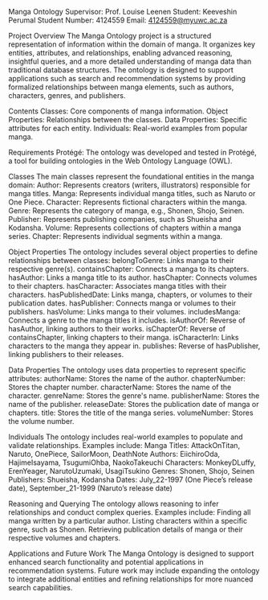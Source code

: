 Manga Ontology
Supervisor: Prof. Louise Leenen
Student: Keeveshin Perumal
Student Number: 4124559
Email: 4124559@myuwc.ac.za

Project Overview
The Manga Ontology project is a structured representation of information within the domain of manga. It organizes key entities, attributes, and relationships, enabling advanced reasoning, insightful queries, and a more detailed understanding of manga data than traditional database structures. The ontology is designed to support applications such as search and recommendation systems by providing formalized relationships between manga elements, such as authors, characters, genres, and publishers.

Contents
Classes: Core components of manga information.
Object Properties: Relationships between the classes.
Data Properties: Specific attributes for each entity.
Individuals: Real-world examples from popular manga.

Requirements
Protégé: The ontology was developed and tested in Protégé, a tool for building ontologies in the Web Ontology Language (OWL).

Classes
The main classes represent the foundational entities in the manga domain:
Author: Represents creators (writers, illustrators) responsible for manga titles.
Manga: Represents individual manga titles, such as Naruto or One Piece.
Character: Represents fictional characters within the manga.
Genre: Represents the category of manga, e.g., Shonen, Shojo, Seinen.
Publisher: Represents publishing companies, such as Shueisha and Kodansha.
Volume: Represents collections of chapters within a manga series.
Chapter: Represents individual segments within a manga.

Object Properties
The ontology includes several object properties to define relationships between classes:
belongToGenre: Links manga to their respective genre(s).
containsChapter: Connects a manga to its chapters.
hasAuthor: Links a manga title to its author.
hasChapter: Connects volumes to their chapters.
hasCharacter: Associates manga titles with their characters.
hasPublishedDate: Links manga, chapters, or volumes to their publication dates.
hasPublisher: Connects manga or volumes to their publishers.
hasVolume: Links manga to their volumes.
includesManga: Connects a genre to the manga titles it includes.
isAuthorOf: Reverse of hasAuthor, linking authors to their works.
isChapterOf: Reverse of containsChapter, linking chapters to their manga.
isCharacterIn: Links characters to the manga they appear in.
publishes: Reverse of hasPublisher, linking publishers to their releases.

Data Properties
The ontology uses data properties to represent specific attributes:
authorName: Stores the name of the author.
chapterNumber: Stores the chapter number.
characterName: Stores the name of the character.
genreName: Stores the genre's name.
publisherName: Stores the name of the publisher.
releaseDate: Stores the publication date of manga or chapters.
title: Stores the title of the manga series.
volumeNumber: Stores the volume number.

Individuals
The ontology includes real-world examples to populate and validate relationships. Examples include:
Manga Titles: AttackOnTitan, Naruto, OnePiece, SailorMoon, DeathNote
Authors: EiichiroOda, HajimeIsayama, TsugumiOhba, NaokoTakeuchi
Characters: MonkeyDLuffy, ErenYeager, NarutoUzumaki, UsagiTsukino
Genres: Shonen, Shojo, Seinen
Publishers: Shueisha, Kodansha
Dates: July_22-1997 (One Piece’s release date), September_21-1999 (Naruto’s release date)

Reasoning and Querying
The ontology allows reasoning to infer relationships and conduct complex queries. Examples include:
Finding all manga written by a particular author.
Listing characters within a specific genre, such as Shonen.
Retrieving publication details of manga or their respective volumes and chapters.

Applications and Future Work The Manga Ontology is designed to support enhanced search functionality and potential applications in recommendation systems. Future work may include expanding the ontology to integrate additional entities and refining relationships for more nuanced search capabilities.
